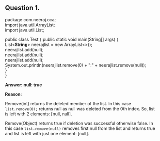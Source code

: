 
## Question 1. 

package com.neeraj.oca;<br/>
import java.util.ArrayList;<br/>
import java.util.List;<br/>
 
public class Test {
    public static void main(String[] args) { <br/>
        List<**String**> neerajlist = new ArrayList<>();<br/>
        neerajlist.add(null);<br/>
        neerajlist.add(null);<br/>
        neerajlist.add(null);<br/>
        System.out.println(neerajlist.remove(0) + ":" + neerajlist.remove(null));<br/>
    }<br/>
}<br/>

**Answer: null: true**

**Reason:**

Remove(int) returns the deleted member of the list. In this case `list.remove(0);` returns null as null was deleted from the 0th index. So, list is left with 2 elements: [null, null].

Remove(Object) returns true if deletion was successful otherwise false. In this case `list.remove(null)` removes first null from the list and returns true and list is left with just one element: [null].












